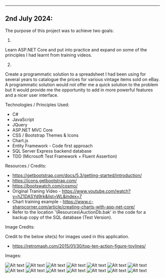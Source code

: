 -----------------------------------------
2nd July 2024:
-----------------------------------------

The purpose of this project was to achieve two goals:

1)

Learn ASP.NET Core and put into practice and expand on some of the principles I had learnt from training videos.

2)

Create a programmatic solution to a spreadsheet I had been using for several years to catalogue the prices for various vintage items sold on eBay.  A programmatic solution would not offer me a quick solution to the problem but It would provide me the opportunity to add in more powerful features and a nicer user interface.

Technologies / Principles Used:

- C#
- JavaScript
- JQuery
- ASP.NET MVC Core
- CSS / Bootstrap Themes & Icons
- Chart.js
- Entity Framework - Code first approach
- SQL Server Express backend database
- TDD (Microsoft Test Framework + Fluent Assertion)

Resources / Credits:

- https://getbootstrap.com/docs/5.3/getting-started/introduction/
- https://icons.getbootstrap.com/
- https://bootswatch.com/cosmo/
- Original Traning Video - https://www.youtube.com/watch?v=hZ1DASYd9rk&list=WL&index=7
- Chart training example - https://www.c-sharpcorner.com/article/creating-charts-with-asp-net-core/
- Refer to the location '\Resources\AuctionDb.bak' in the code for a backup copy of the SQL database (Test Version).

Image Credits:

Credit to the below site(s) for images used in this application.

- https://retromash.com/2015/01/30/top-ten-action-figure-toylines/

Images:

![Alt text](Images/AuctionTracker9.jpg)
![Alt text](Images/AuctionTracker10.jpg)
![Alt text](Images/AuctionTracker1.jpg)
![Alt text](Images/AuctionTracker2.jpg)
![Alt text](Images/AuctionTracker11.jpg)
![Alt text](Images/AuctionTracker12.jpg)
![Alt text](Images/AuctionTracker3.jpg)
![Alt text](Images/AuctionTracker4.jpg)
![Alt text](Images/AuctionTracker13.jpg)
![Alt text](Images/AuctionTracker5.jpg)
![Alt text](Images/AuctionTracker6.jpg)
![Alt text](Images/AuctionTracker14.jpg)
![Alt text](Images/AuctionTracker7.jpg)
![Alt text](Images/AuctionTracker8.jpg)


